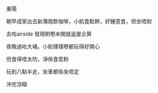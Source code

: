 重陽

朝早成家出去新蒲崗飲咖啡，小航食鬆餅，好鍾意食，但坐唔耐

去咗airside 發現啲嘢未開就返屋企算

夜晚過咗大埔，小航樣樣嘢都玩得好開心

但食得唔太叻，淨係食意粉

玩到八點半走，坐車都係坐唔定

沖完涼瞓
